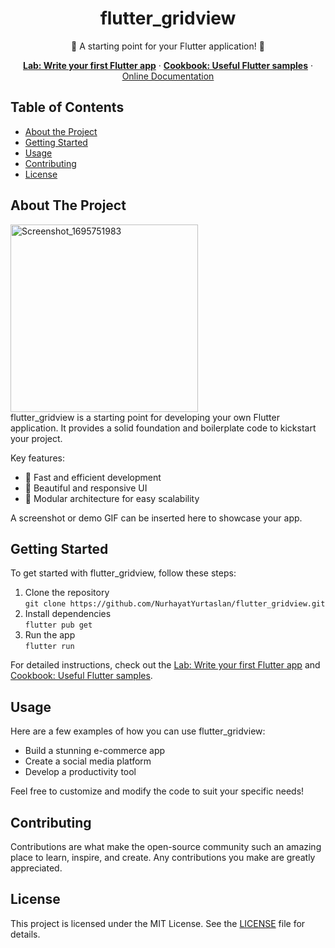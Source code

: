 <!DOCTYPE html>
<html>
<head>
</head>
<body>
  <center>
    <h1>flutter_gridview</h1>
    <p>🚀 A starting point for your Flutter application! 📱</p>
    <p>
      <a href="https://docs.flutter.dev/get-started/codelab"><strong>Lab: Write your first Flutter app</strong></a>
      ·
      <a href="https://docs.flutter.dev/cookbook"><strong>Cookbook: Useful Flutter samples</strong></a>
      ·
      <a href="https://docs.flutter.dev/">Online Documentation</a>
    </p>
  </center>

  <h2>Table of Contents</h2>

  <ul>
    <li><a href="#about-the-project">About the Project</a></li>
    <li><a href="#getting-started">Getting Started</a></li>
    <li><a href="#usage">Usage</a></li>
    <li><a href="#contributing">Contributing</a></li>
    <li><a href="#license">License</a></li>
  </ul>

  <h2>About The Project</h2>

  <p>
    <img src="https://github.com/NurhayatYurtaslan/flutter_gridview/assets/80510115/67fe07b9-7959-43b5-a90d-6a00b89af1f4" alt="Screenshot_1695751983"  height="300">
    <br>
    flutter_gridview is a starting point for developing your own Flutter application. It provides a solid foundation and boilerplate code to kickstart your project.
  </p>

  <p>Key features:</p>
  <ul>
    <li>🚀 Fast and efficient development</li>
    <li>📱 Beautiful and responsive UI</li>
    <li>🧩 Modular architecture for easy scalability</li>
  </ul>

  <p>A screenshot or demo GIF can be inserted here to showcase your app.</p>

  <h2>Getting Started</h2>

  <p>
    To get started with flutter_gridview, follow these steps:
  </p>

  <ol>
    <li>Clone the repository<br>
      <code>git clone https://github.com/NurhayatYurtaslan/flutter_gridview.git</code>
    </li>
    <li>Install dependencies<br>
      <code>flutter pub get</code>
    </li>
    <li>Run the app<br>
      <code>flutter run</code>
    </li>
  </ol>

  <p>For detailed instructions, check out the <a href="https://docs.flutter.dev/get-started/codelab">Lab: Write your first Flutter app</a> and <a href="https://docs.flutter.dev/cookbook">Cookbook: Useful Flutter samples</a>.</p>

  <h2>Usage</h2>

  <p>Here are a few examples of how you can use flutter_gridview:</p>

  <ul>
    <li>Build a stunning e-commerce app</li>
    <li>Create a social media platform</li>
    <li>Develop a productivity tool</li>
  </ul>

  <p>Feel free to customize and modify the code to suit your specific needs!</p>

  <h2>Contributing</h2>

  <p>Contributions are what make the open-source community such an amazing place to learn, inspire, and create. Any contributions you make are greatly appreciated.</p>

  <h2>License</h2>

  <p>This project is licensed under the MIT License. See the <a href="LICENSE">LICENSE</a> file for details.</p>
</body>
</html>
